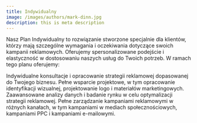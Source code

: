 ```yaml
---
title: Indywidualny
image: /images/authors/mark-dinn.jpg
description: this is meta description
---
```


Nasz Plan Indywidualny to rozwiązanie stworzone specjalnie dla klientów, którzy mają szczególne wymagania i oczekiwania dotyczące swoich kampanii reklamowych. Oferujemy spersonalizowane podejście i elastyczność w dostosowaniu naszych usług do Twoich potrzeb. W ramach tego planu oferujemy:

Indywidualne konsultacje i opracowanie strategii reklamowej dopasowanej do Twojego biznesu.
Pełne wsparcie projektowe, w tym opracowanie identyfikacji wizualnej, projektowanie logo i materiałów marketingowych.
Zaawansowane analizy danych i badanie rynku w celu optymalizacji strategii reklamowej.
Pełne zarządzanie kampaniami reklamowymi w różnych kanałach, w tym kampaniami w mediach społecznościowych, kampaniami PPC i kampaniami e-mailowymi.
